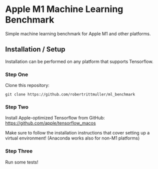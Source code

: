 # Apple M1 Machine Learning Benchmark
Simple machine learning benchmark for Apple M1 and other platforms. 

## Installation / Setup
Installation can be performed on any platform that supports Tensorflow.

### Step One
Clone this repository:
```
git clone https://github.com/robertrittmuller/ml_benchmark
```

### Step Two
Install Apple-optimized Tensorflow from GitHub:
https://github.com/apple/tensorflow_macos

Make sure to follow the installation instructions that cover setting up a virtual environment! (Anaconda works also for non-M1 platforms)

### Step Three
Run some tests!
